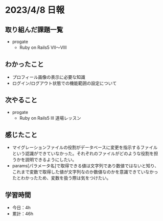 # 2023/4/8 日報
## 取り組んだ課題一覧
- progate
  - Ruby on Rails5 Ⅶ〜Ⅷ

## わかったこと
- プロフィール画像の表示に必要な知識
- ログイン/ログアウト状態での機能範囲の設定について

## 次やること
- progate 
  - Ruby on Rails5 Ⅲ 道場レッスン

## 感じたこと
- マイグレーションファイルの役割がデータベースに変更を指示するファイルという認識ができていなかった。それぞれのファイルがどのような役割を担うかを説明できるようにしたい。
- params[パラメータ名]で取得できる値は文字列であり数値ではないと知り、これまで変数で取得した値が文字列なのか数値なのかを意識できていなかったとわかったため、変数を扱う際は気をつけたい。

## 学習時間
- 今日：4h
- 累計：46h
